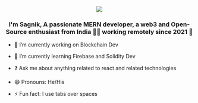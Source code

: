 <div align="center">
<img src="https://media.tenor.com/kDRKu3fMoZ4AAAAC/hello-wave.gif" align="center" style="width: 100% height: 50%" />
</div>  
  

### <div align="center">I'm Sagnik, A passionate MERN developer, a web3 and Open-Source enthusiast from India 👨‍💻 working remotely since 2021 🚀</div>  
  

- 🔭 I’m currently working on Blockchain Dev  
  

- 🌱 I’m currently learning Firebase and Solidity Dev  
  

- ❓ Ask me about anything related to react and related technologies 


- 😄 Pronouns: He/His
  

- ⚡ Fun fact: I use tabs over spaces  
  

<br/>  


